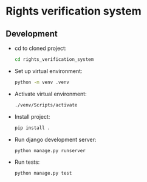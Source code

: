 # Rights verification system
## Development
- cd to cloned project:
  ```bash
  cd rights_verification_system
  ```
- Set up virtual environment:
  ```bash
  python -m venv .venv
  ```
- Activate virtual environment:
  ```bash
  ./venv/Scripts/activate
  ```
- Install project:
  ```bash
  pip install .
  ```
- Run django development server:
  ```bash
  python manage.py runserver
  ```
- Run tests:
  ```bash
  python manage.py test
  ```
  
